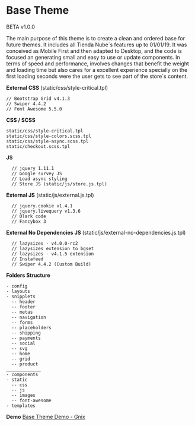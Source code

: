 # Base Theme
BETA v1.0.0

The main purpose of this theme is to create a clean and ordered base for future themes. It includes all Tienda Nube´s features up to 01/01/19.
It was conceived as Mobile First and then adapted to Desktop, and the code is focused an generating small and easy to use or update components.
In terms of speed and performance, involves changes that benefit the weight and loading time but also cares for a excellent experience specially on the first loading seconds were the user gets to see part of the store´s content.

**External CSS** (static/css/style-critical.tpl)
  ```
  // Bootstrap Grid v4.1.3
  // Swiper 4.4.2
  // Font Awesome 5.5.0
  ```
  
**CSS / SCSS**
  ```
  static/css/style-critical.tpl
  static/css/style-colors.scss.tpl
  static/css/style-async.scss.tpl
  static/checkout.scss.tpl
  ```
  
**JS**
  ```
	// jquery 1.11.1
	// Google survey JS
	// Load async styling
	// Store JS (static/js/store.js.tpl)
  ```
  
**External JS** (static/js/external.js.tpl)
  ```
	// jquery.cookie v1.4.1
	// jquery.livequery v1.3.6
	// Olark code
	// Fancybox 3
  ```
  
**External No Dependencies JS** (static/js/external-no-dependencies.js.tpl)
  ```
	// lazysizes - v4.0.0-rc2
	// lazysizes extension to bgset 
	// lazysizes - v4.1.5 extension
	// Instafeed
	// Swiper 4.4.2 (Custom Build)
  ```

**Folders Structure**
  ```
  - config
  - layouts
  - snipplets
    -- header
    -- footer
    -- metas
    -- navigation
    -- forms
    -- placeholders
    -- shipping
    -- payments
    -- social
    -- svg
    -- home
    -- grid
    -- product
  _____________
  - components
  - static
  	-- css
  	-- js
  	-- images
  	-- font-awesome
  - templates
  ```

**Demo**
[Base Theme Demo - Gnix](https://basetheme.mitiendanube.com/)

